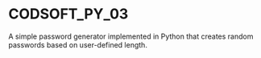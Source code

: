 # CODSOFT_PY_03
A simple password generator implemented in Python that creates random passwords based on user-defined length.
